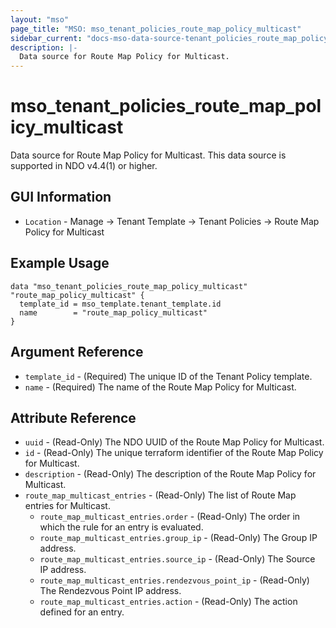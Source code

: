 ```yaml
---
layout: "mso"
page_title: "MSO: mso_tenant_policies_route_map_policy_multicast"
sidebar_current: "docs-mso-data-source-tenant_policies_route_map_policy_multicast"
description: |-
  Data source for Route Map Policy for Multicast.
---
```




# mso_tenant_policies_route_map_policy_multicast #

Data source for Route Map Policy for Multicast. This data source is supported in NDO v4.4(1) or higher.

## GUI Information ##

* `Location` - Manage -> Tenant Template -> Tenant Policies -> Route Map Policy for Multicast

## Example Usage ##

```hcl
data "mso_tenant_policies_route_map_policy_multicast" "route_map_policy_multicast" {
  template_id = mso_template.tenant_template.id
  name        = "route_map_policy_multicast"
}
```

## Argument Reference ##

* `template_id` - (Required) The unique ID of the Tenant Policy template.
* `name` - (Required) The name of the Route Map Policy for Multicast.

## Attribute Reference ##

* `uuid` - (Read-Only) The NDO UUID of the Route Map Policy for Multicast.
* `id` - (Read-Only) The unique terraform identifier of the Route Map Policy for Multicast.
* `description` - (Read-Only) The description of the Route Map Policy for Multicast.
* `route_map_multicast_entries` - (Read-Only) The list of Route Map entries for Multicast.
  * `route_map_multicast_entries.order` - (Read-Only) The order in which the rule for an entry is evaluated.
  * `route_map_multicast_entries.group_ip` - (Read-Only) The Group IP address.
  * `route_map_multicast_entries.source_ip` - (Read-Only) The Source IP address.
  * `route_map_multicast_entries.rendezvous_point_ip` - (Read-Only) The Rendezvous Point IP address.
  * `route_map_multicast_entries.action` - (Read-Only) The action defined for an entry.
